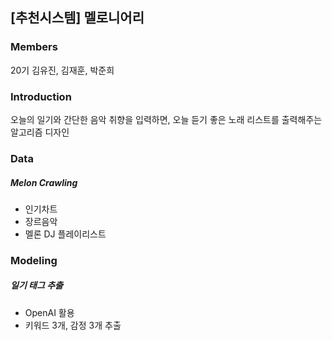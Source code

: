 ## [추천시스템] 멜로니어리 

### Members

20기 김유진, 김재훈, 박준희 

### Introduction 

오늘의 일기와 간단한 음악 취향을 입력하면, 오늘 듣기 좋은 노래 리스트를 출력해주는 알고리즘 디자인 

### Data

##### Melon Crawling
- 인기차트
- 장르음악
- 멜론 DJ 플레이리스트 

### Modeling

##### 일기 태그 추출 
- OpenAI 활용
- 키워드 3개, 감정 3개 추출 
